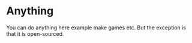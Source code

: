 # Anything
You can do anything here example make games etc. But the exception is that it is open-sourced.
